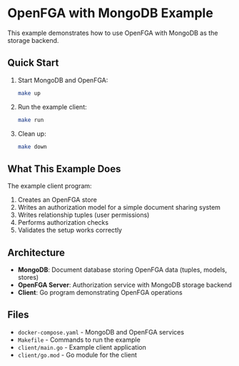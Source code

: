 # OpenFGA with MongoDB Example

This example demonstrates how to use OpenFGA with MongoDB as the storage backend.

## Quick Start

1. Start MongoDB and OpenFGA:
   ```bash
   make up
   ```

2. Run the example client:
   ```bash
   make run
   ```

3. Clean up:
   ```bash
   make down
   ```

## What This Example Does

The example client program:
1. Creates an OpenFGA store
2. Writes an authorization model for a simple document sharing system
3. Writes relationship tuples (user permissions)
4. Performs authorization checks
5. Validates the setup works correctly

## Architecture

- **MongoDB**: Document database storing OpenFGA data (tuples, models, stores)
- **OpenFGA Server**: Authorization service with MongoDB storage backend
- **Client**: Go program demonstrating OpenFGA operations

## Files

- `docker-compose.yaml` - MongoDB and OpenFGA services
- `Makefile` - Commands to run the example
- `client/main.go` - Example client application
- `client/go.mod` - Go module for the client